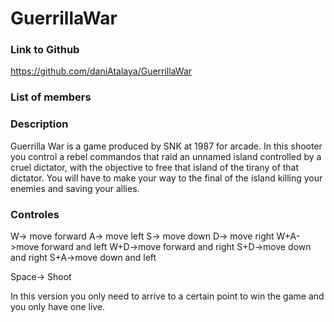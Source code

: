 # GuerrillaWar
### Link to Github
https://github.com/daniAtalaya/GuerrillaWar

### List of members

### Description
Guerrilla War is a game produced by SNK at 1987 for arcade. In this shooter you control a rebel commandos that raid an unnamed island controlled by a cruel dictator, with the objective to free that island of the tirany of that dictator. You will have to make your way to the final of the island killing your enemies and saving your allies.

### Controles
W-> move forward
A-> move left
S-> move down
D-> move right
W+A->move forward and left
W+D->move forward and right
S+D->move down and right
S+A->move down and left

Space-> Shoot

In this version you only need to arrive to a certain point to win the game and you only have one live.
